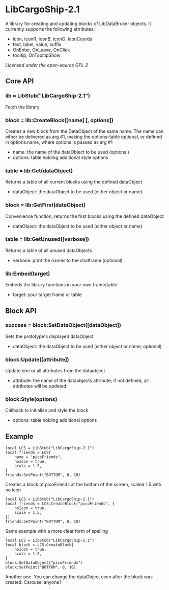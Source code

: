 LibCargoShip-2.1
================

A library for creating and updating blocks of LibDataBroker objects.
It currently supports the following attributes:

*	icon, iconR, iconB, iconG, iconCoords
*	text, label, value, suffix
*	OnEnter, OnLeave, OnClick
*	tooltip, OnTooltipShow

*Licensed under the open-source GPL 2*

Core API
--------

### lib = LibStub("LibCargoShip-2.1") ###
Fetch the library

### block = lib:CreateBlock([name] [, options]) ###
Creates a new block from the DataObject of the same name.
The name can either be delivered as arg #1, making the options-table optional,
or defined in options.name, where options is passed as arg #1

*	name: the name of the dataObject to be used (optional)
*	options: table holding additional style options

### table = lib:Get(dataObject) ###
Returns a table of all current blocks using the defined dataObject

*	dataObject: the dataObject to be used (either object or name)

### block = lib:GetFirst(dataObject) ###
Convenience function, returns the first blocks using the defined dataObject

*	dataObject: the dataObject to be used (either object or name)

### table = lib:GetUnused([verbose]) ###
Returns a table of all unused dataObjects

*	verbose: print the names to the chatframe (optional)

### lib:Embed(target) ###
Embeds the library functions in your own frame/table

*	target: your target frame or table

Block API
--------

### success = block:SetDataObject([dataObject]) ###
Sets the prototype's displayed dataObject

*	dataObject: the dataObject to be used (either object or name; optional)

### block:Update([attribute]) ###
Update one or all attributes from the dataobject

*	attribute: the name of the dataobjects attribute; if not defined, all attributes will be updated

### block:Style(options) ###
Callback to initialize and style the block

*	options: table holding additional options

Example
-------
	local LCS = LibStub("LibCargoShip-2.1")
	local friends = LCS{
		name = "picoFriends",
		noIcon = true,
		scale = 1.5,
	}
	friends:SetPoint("BOTTOM", 0, 10)
Creates a block of picoFriends at the bottom of the screen, scaled 1.5 with no icon

	local LCS = LibStub("LibCargoShip-2.1")
	local friends = LCS:CreateBlock("picoFriends", {
		noIcon = true,
		scale = 1.5,
	})
	friends:SetPoint("BOTTOM", 0, 10)
Same example with a more clear form of spelling

	local LCS = LibStub("LibCargoShip-2.1")
	local block = LCS:CreateBlock{
		noIcon = true,
		scale = 1.5,
	}
	block:SetDataObject("picoFriends")
	block:SetPoint("BOTTOM", 0, 10)
Another one. You can change the dataObject even after the block was created. Carousel anyone?